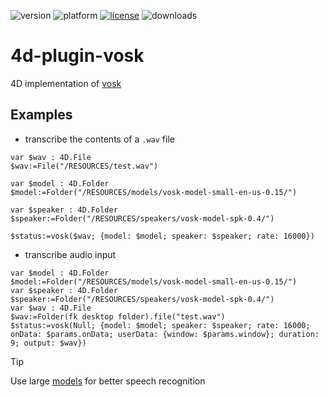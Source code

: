 ![version](https://img.shields.io/badge/version-20%2B-E23089)
![platform](https://img.shields.io/static/v1?label=platform&message=mac-intel%20|%20mac-arm%20|%20win-64&color=blue)
[![license](https://img.shields.io/github/license/miyako/4d-plugin-vosk)](LICENSE)
![downloads](https://img.shields.io/github/downloads/miyako/4d-plugin-vosk/total)

# 4d-plugin-vosk

4D implementation of [vosk](https://github.com/alphacep/vosk-api)

## Examples

* transcribe the contents of a `.wav` file

```4d
var $wav : 4D.File
$wav:=File("/RESOURCES/test.wav")

var $model : 4D.Folder
$model:=Folder("/RESOURCES/models/vosk-model-small-en-us-0.15/")

var $speaker : 4D.Folder
$speaker:=Folder("/RESOURCES/speakers/vosk-model-spk-0.4/")

$status:=vosk($wav; {model: $model; speaker: $speaker; rate: 16000})
```

* transcribe audio input

```4d
var $model : 4D.Folder
$model:=Folder("/RESOURCES/models/vosk-model-small-en-us-0.15/")
var $speaker : 4D.Folder
$speaker:=Folder("/RESOURCES/speakers/vosk-model-spk-0.4/")
var $wav : 4D.File
$wav:=Folder(fk desktop folder).file("test.wav")
$status:=vosk(Null; {model: $model; speaker: $speaker; rate: 16000; onData: $params.onData; userData: {window: $params.window}; duration: 9; output: $wav})
```

> [!TIP]
> Use large [models](https://alphacephei.com/vosk/models) for better speech recognition
